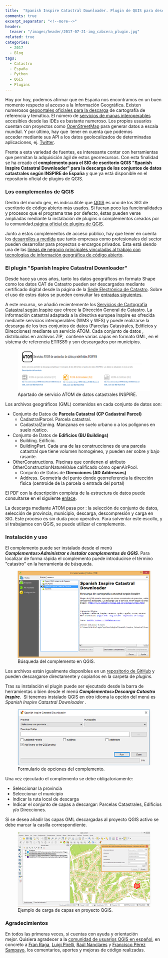 ```yaml
---
title:  "Spanish Inspire Catastral Downloader. Plugin de QGIS para descarga de datos catastrales INSPIRE"
comments: true
excerpt_separator: "<!--more-->"
header:
  teaser: "/images/header/2017-07-21-img_cabcera_plugin.jpg"
related: true
categories: 
  - 2017
  - Blog
tags:
  - Catastro
  - España
  - Python
  - QGIS
  - Plugins
---
```


Hoy por hoy, podemos afirmar que en España nos encontramos en un buen momento respecto al acceso a la Información Geográfica. Existen numerosos [geoportales oficiales para la descarga](http://www.idee.es/web/guest/centros-de-descarga) de cartografía de referencia y temática. El número de [servicios de mapas interoperables](http://www.idee.es/web/guest/directorio-de-servicios) accesibles desde las IDEs es bastante numeroso. Los propios usuarios cuentan con proyectos como [OpenStreetMap](https://www.openstreetmap.org/) para generar datos a escala mundial. Y por último, hay que  tener en cuenta que podemos acceder mediante sus API a los datos geolocalizados de determinadas aplicaciones, ej. [Twitter](https://dev.twitter.com/rest/reference/get/geo/search).

<!--more-->

Frente a esta variedad de fuentes, es interesante contar con herramientas que permitan la adquisición ágil de estos georrecursos. Con esta finalidad se ha creado el **complemento para el SIG de escritorio QGIS "****Spanish Inspire Catastral Downloader****" para la descarga de los conjuntos de datos catastrales según INSPIRE de España** y que ya está disponible en el repositorio oficial de plugins de QGIS.

### Los complementos de QGIS

Dentro del mundo geo, es indiscutible que [QGIS](http://www.qgis.org/es/site/) es uno de los SIG de escritorio de código abierto más usados. Si fueran poco las funcionalidades y procesos que el programa trae por defecto, éstas pueden verse ampliadas mediante la instalación de plugins o complementos creados por la comunidad.[página oficial de plugins de QGIS](https://plugins.qgis.org/plugins/).

Junto a estos complementos de acceso público, hay que tener en cuenta los <span style="text-decoration: underline;">desarrollos a medida</span> que tanto empresas como profesionales del sector pueden desarrollar para proyectos o encargos privados. Esta está siendo una de las <span style="text-decoration: underline;">líneas de negocio principales vinculadas al trabajo con tecnologías de información geográfica de código abierto</span>.

### El plugin "Spanish Inspire Catastral Downloader"

Desde hace ya unos años, tanto los datos geográficos en formato Shape como los datos CAT de Catastro pueden ser descargados mediante certificado digital desde la página de la [Sede Electrónica de Catastro](https://www.sedecatastro.gob.es/OVCFrames.aspx?TIPO=TIT&a=masiv). Sobre el uso de estos datos se pueden consultar las [entradas siguientes](2016/uso-de-la-informacion-catastral-para-estudios-urbanos/itemlist/tag/catastro).

A este recurso, se añadió recientemente los [Servicios de Cartografía Catastral según Inspire](http://www.catastro.minhap.es/webinspire/index.html) que ofrece la Dirección General de Catastro. La información catastral adaptada a la directiva europea Inspire es ofrecida mediante servicios interoperables (WMS y WFS) y puede realizarse la descarga de los tres conjuntos de datos (Parcelas Catastrales, Edificios y Direcciones) mediante un servicio ATOM. Cada conjunto de datos , distribuidos en archivos ZIP,  contiene varias capas en formato GML, en el sistema de referencia ETRS89 y son descargados por municipios.

<!-- ![Apartado de servicio ATOM de datos catastrales INSPIRE](/images/blog/201707_plugin/atom.PNG) -->
<!-- _Apartado de servicio ATOM de datos catastrales INSPIRE_ -->
<figure>
  <img src="/images/blog/201707_plugin/atom.PNG" alt="Apartado de servicio ATOM de datos catastrales INSPIRE">
  <figcaption>Apartado de servicio ATOM de datos catastrales INSPIRE.</figcaption>
</figure>

Los archivos geográficos (GML) contenidos en cada conjunto de datos son:

*   Conjunto de Datos de **Parcela Catastral** **(CP Cadastral Parcel)**
	*   CadastralParcel. Parcela catastral.
	*   CadastralZoning. Manzanas en suelo urbano o a los polígonos en suelo rústico.
*   Conjunto de Datos de **Edificios (BU Buildings)**
	*   Building. Edificio.
	*   BuildingPart. Cada una de las construcciones de una parcela catastral que tiene volumen homogéneo, y pueden ser sobre y bajo rasante.
*   OtherConstructions. Piscinas que contienen el atributo OtherConstructionNatureValue calificado cómo openAirPool.
	*   Conjunto de Datos de **Direcciones (AD Addresses)**
	*   Address. Geometría del punto donde georreferencia la dirección física (centroide de la parcela o entrada del portal)

El PDF con la descripción completa de la estructura de datos puede consultarse en el siguiente [enlace](http://www.catastro.minhap.es/webinspire/documentos/Conjuntos%20de%20datos.pdf).

La descarga mediante ATOM pasa por : la selección de conjunto de datos, selección de provincia, municipio, descarga, descompresión y carga en SIG. Este proceso es sin duda poco operativo. Para solventar este escollo, y si trabajamos con QGIS, se puede utilizar el complemento.

### Instalación y uso

El complemento puede ser instalado desde el menú **_Complementos>Administrar e instalar complementos de QGIS_**. Para localizar de forma rápida el complemento puede introducirse el término "catastro" en la herramienta de búsqueda.

<!-- ![Búsqueda del complemento en QGIS](/images/blog/201707_plugin/search.PNG "Búsqueda del complemento en QGIS")
_Instalación del complemento desde QGIS_ -->
<figure>
  <img src="/images/blog/201707_plugin/search.PNG" alt="Búsqueda del complemento en QGIS">
  <figcaption>Búsqueda del complemento en QGIS.</figcaption>
</figure>

Los archivos están igualmente disponibles en un [repositorio de GitHub](https://github.com/sigdeletras/Spanish_Inspire_Catastral_Downloader) y pueden descargarse directamente y copiarlos en la carpeta de _plugins_.

Tras su instalación el plugin puede ser ejecutado desde la barra de herramientas o bien desde el menú **_Complementos>Descarga Catastro_** _**Inspire**_.  Si tenemos instalado QGIS en otro idioma la opción del menú es _Spanish Inspire Catastral Downloader ._

<!-- ![Formulario de opciones del complemento](/images/blog/201707_plugin/ui.PNG)
_Formulario de opciones_ -->
<figure>
  <img src="/images/blog/201707_plugin/ui2.PNG" alt="Formulario de opciones del complemento">
  <figcaption>Formulario de opciones del complemento.</figcaption>
</figure>

Una vez ejecutado el complemento se debe obligatoriamente:

*   Seleccionar la provincia
*   Seleccionar el municipio
*   Indicar la ruta local de descarga
*   Indicar el conjunto de capas a descargar: Parcelas Catastrales, Edificios y/o Direcciones.

Si se desea añadir las capas GML descargadas al proyecto QGIS activo se debe marcar la casilla correspondiente.

<!-- ![Carga de capas en proyecto QGIS](/images/blog/201707_plugin/cadastral_layers.PNG)
_Ejemplo de carga de capas en proyecto QGIS_ -->
<figure>
  <img src="/images/blog/201707_plugin/cadastral_layers.PNG" alt="Ejemplo de carga de capas en proyecto QGIS">
  <figcaption>Ejemplo de carga de capas en proyecto QGIS.</figcaption>
</figure>

### Agradecimientos

En todos las primeras veces, si cuentas con ayuda y orientación mejor. Quisiera agradecer a la [comunidad de usuarios QGIS en español](http://osgeo-org.1560.x6.nabble.com/QGIS-es-f5092059.html), en concreto a [Fran Raga](https://all4gis.github.io/), [Luigi Pirelli](https://www.linkedin.com/in/luigipirelli/?locale=es_ES), [Raúl Nanclares](https://www.linkedin.com/in/raulnanclares/) y [Francisco Pérez Sampayo](https://www.linkedin.com/in/francisco-p%25C3%25A9rez-sampayo-ba305037/), los comentarios, aportes y mejoras de código realizadas.
